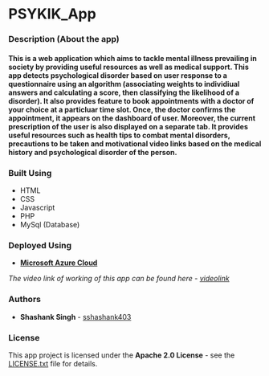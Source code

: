 # PSYKIK_App 


### Description (About the app)


#### This is a web application which aims to tackle mental illness prevailing in society by providing useful resources as well as medical support.                              This app detects psychological disorder based on user response to a questionnaire using an algorithm (associating weights to individiual answers and calculating a score, then classifying the likelihood of a disorder).                                                                                                                                        It also provides feature to book appointments with a doctor of your choice at a particluar time slot. Once, the doctor confirms the appointment, it appears on the dashboard of user. Moreover, the current prescription of the user is also displayed on a separate tab.                                                                                         It provides useful resources such as health tips to combat mental disorders, precautions to be taken and motivational video links based on the medical history and psychological disorder of the person.  



### Built Using

* HTML
* CSS
* Javascript
* PHP
* MySql (Database)

### Deployed Using

*  **[Microsoft Azure Cloud](https://azure.microsoft.com/en-in/)**


*The video link of working of this app can be found here - [videolink](https://www.youtube.com/watch?v=agLYSMw_VCI&feature=youtu.be)*


### Authors

* **Shashank Singh** - [sshashank403](https://github.com/sshashank403) 

### License

This app project is licensed under the **Apache 2.0 License** - see the [LICENSE.txt](LICENSE.txt) file for details.

